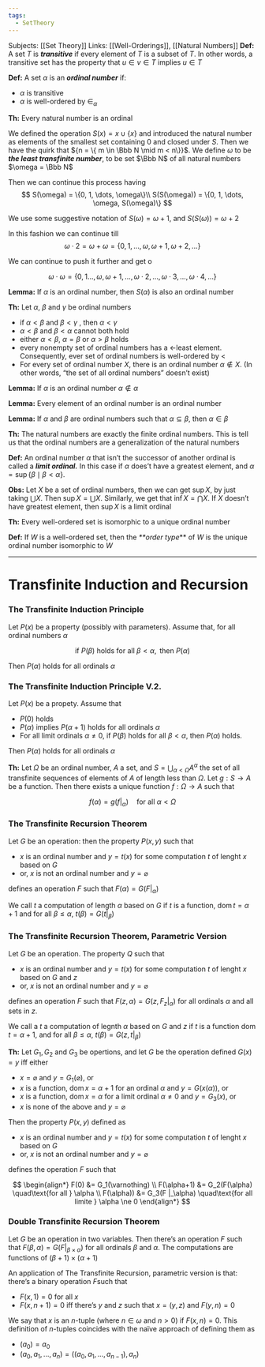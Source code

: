 ```yaml
---
tags:
  - SetTheory
---
```

Subjects: [[Set Theory]]
Links: [[Well-Orderings]], [[Natural Numbers]]
**Def:** A set $T$ is _**transitive**_ if every element of $T$ is a subset of $T$. In other words, a transitive set has the property that $u \in v \in T$ implies $u \in T$

**Def:** A set $\alpha$ is an _**************ordinal number**************_ if:

- $\alpha$ is transitive
- $\alpha$ is well-ordered by $\in_\alpha$

********Th:******** Every natural number is an ordinal

We defined the operation $S(x) = x\cup\{x\}$ and introduced the natural number as elements of the smallest set containing $0$ and closed under $S$. Then we have the quirk that ${n = \{ m \in \Bbb N \mid m < n\}}$. We define $\omega$ to be _********************************************the least transfinite number********************************************_, to be set $\Bbb N$ of all natural numbers $\omega = \Bbb N$

Then we can continue this process having
$$ S(\omega) = \{0, 1, \dots, \omega\}\\ S(S(\omega)) = \{0, 1, \dots, \omega, S(\omega)\} $$

We use some suggestive notation of $S(\omega) = \omega+1$, and $S(S(\omega)) = \omega+2$

In this fashion we can continue till
$$ \omega\cdot2 = \omega + \omega = \{0, 1, \dots, \omega, \omega+1, \omega+2, \dots\} $$

We can continue to push it further and get o

$$ \omega \cdot \omega = \{0, 1 \dots, \omega, \omega+1, \dots, \omega\cdot2, \dots, \omega\cdot3,\dots, \omega\cdot4,\dots\} $$

**************Lemma:************** If $\alpha$ is an ordinal number, then $S(\alpha )$ is also an ordinal number

********Th:******** Let $\alpha$, $\beta$ and $\gamma$ be ordinal numbers
- if $\alpha < \beta$ and $\beta< \gamma$ , then $\alpha < \gamma$
- $\alpha < \beta$ and $\beta < \alpha$ cannot both hold
- either $\alpha < \beta$, $\alpha = \beta$ or $\alpha > \beta$ holds
- every nonempty set of ordinal numbers has a $<$-least element. Consequently, ever set of ordinal numbers is well-ordered by $<$
- For every set of ordinal number $X$, there is an ordinal number $\alpha \not\in X$. (In other words, “the set of all ordinal numbers” doesn’t exist)

**************Lemma:************** If $\alpha$ is an ordinal number $\alpha \not \in \alpha$

**Lemma:** Every element of an ordinal number is an ordinal number

**************Lemma:************** If $\alpha$ and $\beta$ are ordinal numbers such that $\alpha \subseteq \beta$, then $\alpha \in \beta$

********Th:******** The natural numbers are exactly the finite ordinal numbers. This is tell us that the ordinal numbers are a generalization of the natural numbers

**Def:** An ordinal number $\alpha$ that isn’t the successor of another ordinal is called a _**limit ordinal.**_ In this case if $\alpha$ does’t have a greatest element, and $\alpha = \sup\{ \beta \mid \beta < \alpha\}$.

**Obs:** Let $X$ be a set of ordinal numbers, then we can get $\sup X$, by just taking $\bigcup X$. Then ${\sup X = \bigcup X}$. Similarly, we get that $\inf X = \bigcap X$. If $X$ doesn’t have greatest element, then $\sup X$ is a limit ordinal

********Th:******** Every well-ordered set is isomorphic to a unique ordinal number

**Def:** If $W$ is a well-ordered set, then the _**order type_** of $W$ is the unique ordinal number isomorphic to $W$

---

# Transfinite Induction and Recursion

### The Transfinite Induction Principle

Let $P(x)$ be a property (possibly with parameters). Assume that, for all ordinal numbers $\alpha$

$$ \text{if }P(\beta) \text{ holds for all }\beta < \alpha, \text{ then }P(\alpha) $$

Then $P(\alpha)$ holds for all ordinals $\alpha$

### The Transfinite Induction Principle V.2.

Let $P(x)$ be a propety. Assume that

- $P(0)$ holds
- $P(\alpha)$ implies $P(\alpha +1)$ holds for all ordinals $\alpha$
- For all limit ordinals $\alpha \ne 0$, if $P(\beta)$ holds for all $\beta < \alpha$, then $P(\alpha)$ holds.

Then $P(\alpha)$ holds for all ordinals $\alpha$

**Th:** Let $\Omega$ be an ordinal number, $A$ a set, and $S = \bigcup_{\alpha < \Omega}A^\alpha$ the set of all transfinite sequences of elements of $A$ of length less than $\Omega$. Let $g:S\to A$ be a function. Then there exists a unique function $f: \Omega\to A$ such that

$$ f(\alpha) =g(f|_\alpha) \quad \text{for all }\alpha <\Omega $$

### The Transfinite Recursion Theorem
Let $G$ be an operation: then the property $P(x,y)$ such that

- $x$ is an ordinal number and $y = t(x)$ for some computation $t$ of lenght $x$ based on $G$
- or, $x$ is not an ordinal number and $y = \varnothing$

defines an operation $F$ such that $F(\alpha) = G(F|_\alpha)$

We call $t$ a computation of length $\alpha$ based on $G$ if $t$ is a function, $\operatorname{dom} t= \alpha +1$ and for all ${\beta \le \alpha}$, $t(\beta) = G(t|_\beta)$

### The Transfinite Recursion Theorem, Parametric Version

Let $G$ be an operation. The property $Q$ such that

- $x$ is an ordinal number and $y = t(x)$ for some computation $t$ of lenght $x$ based on $G$ and $z$
- or, $x$ is not an ordinal number and $y = \varnothing$

defines an operation $F$ such that $F(z, \alpha) = G(z , F_z|_\alpha)$ for all ordinals $\alpha$ and all sets in $z$.

We call a $t$ a computation of legnth $\alpha$ based on $G$ and $z$ if $t$ is a function $\operatorname{dom} t= \alpha +1$, and for all $\beta \le \alpha$, $t(\beta)= G(z, t|_\beta)$

********Th:******** Let $G_1, G_2$ and $G_3$ be opertions, and let $G$ be the operation defined $G(x) = y$ iff either

- $x = \varnothing$ and $y = G_1(\varnothing)$, or
- $x$ is a function, $\operatorname{dom} x = \alpha +1$ for an ordinal $\alpha$ and $y = G(x(\alpha))$, or
- $x$ is a function, $\operatorname{dom} x= \alpha$ for a limit ordinal $\alpha \ne 0$ and $y = G_3(x)$, or
- $x$ is none of the above and $y = \varnothing$

Then the property $P(x,y)$ defined as

- $x$ is an ordinal number and $y = t(x)$ for some computation $t$ of lenght $x$ based on $G$
- or, $x$ is not an ordinal number and $y = \varnothing$

defines the operation $F$ such that

$$ \begin{align*} F(0) &= G_1(\varnothing) \\ F(\alpha+1) &= G_2(F(\alpha) \quad\text{for all } \alpha \\ F(\alpha)) &= G_3(F |_\alpha) \quad\text{for all limite } \alpha \ne 0 \end{align*} $$

### Double Transfinite Recursion Theorem
Let $G$ be an operation in two variables. Then there’s an operation $F$ such that ${F(\beta, \alpha) =G(F|_{\beta\times \alpha})}$ for all ordinals $\beta$ and $\alpha$. The computations are functions of ${(\beta+1) \times (\alpha+1)}$

An application of The Transfinite Recursion, parametric version is that: there’s a binary operation $F$such that

- $F(x,1) =0$ for all $x$
- $F(x, n+1) = 0$ iff there’s $y$ and $z$ such that $x = (y,z)$ and $F(y, n) = 0$

We say that $x$ is an $n$-tuple (where $n \in \omega$ and $n >0$) if $F(x, n) =0$. This definition of $n$-tuples coincides with the naïve approach of defining them as

- $(a_0) = a_0$
- $(a_0, a_1, \dots, a_n) =((a_0, a_1, \dots, a_{n-1}), a_n)$